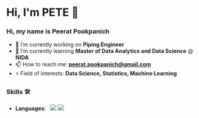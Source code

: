 # Hi, I'm PETE 👋

### Hi, my name is Peerat Pookpanich
- 🔭 I’m currently working on **Piping Engineer**
- 🌱 I’m currently learning **Master of Data Analytics and Data Science** @ **NIDA**
- 📫 How to reach me: **peerat.pookpanich@gmail.com**
- ⚡ Field of interests: **Data Science, Statistics, Machine Learning**

### Skills 🛠️
- **Languages**: &nbsp; 	<img src="https://img.shields.io/badge/Python-FFD43B?style=for-the-badge&logo=python&logoColor=blue" /> <img src="https://img.shields.io/badge/R-276DC3?style=for-the-badge&logo=r&logoColor=white" /> 










<!--
**PeeratPookpanich/PeeratPookpanich** is a ✨ _special_ ✨ repository because its `README.md` (this file) appears on your GitHub profile.

Here are some ideas to get you started:

- 🔭 I’m currently working on ...
- 🌱 I’m currently learning ...
- 👯 I’m looking to collaborate on ...
- 🤔 I’m looking for help with ...
- 💬 Ask me about ...
- 📫 How to reach me: ...
- 😄 Pronouns: ...
- ⚡ Fun fact: ...
-->
